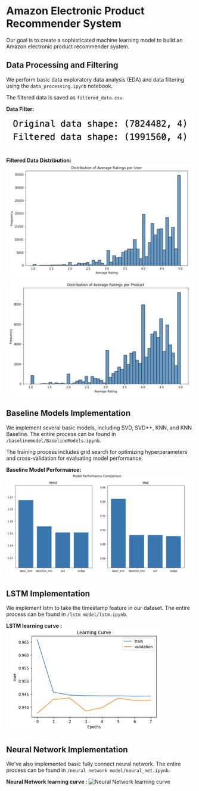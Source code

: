 # Amazon Electronic Product Recommender System

Our goal is to create a sophisticated machine learning model to build an Amazon electronic product recommender system.

## Data Processing and Filtering

We perform basic data exploratory data analysis (EDA) and data filtering using the `data_processing.ipynb` notebook.

The filtered data is saved as `filtered_data.csv`.

**Data Filter:**
![Data Filter](./figures/data_filter.png)

**Filtered Data Distribution:**
![Filtered Data - Average User](./figures/after_avguser.jpg)
![Filtered Data - Average Product](./figures/after_avgproduct.jpg)

## Baseline Models Implementation

We implement several basic models, including SVD, SVD++, KNN, and KNN Baseline. The entire process can be found in `/baselinemodel/BaselineModels.ipynb`.

The training process includes grid search for optimizing hyperparameters and cross-validation for evaluating model performance.

**Baseline Model Performance:**
![Baseline Model Performance](./figures/baseline_performance.jpg)

## LSTM Implementation

We implement lstm to take the timestamp feature in our dataset. The entire process can be found in `/lstm model/lstm.ipynb`.

**LSTM learning curve :**
![LSTM learning curve](https://github.com/Jingxuan-Bao/Amazon_Product_Recommendation/blob/3065b013da3554c327e987c971a3658ed180be46/lstm%20model/figure/learning_curve.png)

## Neural Network Implementation

We've also implemented basic fully connect neural network. The entire process can be found in `/neural network model/neural_net.ipynb`.

**Neural Network learning curve :**
![Neural Network learning curve](./figures/learning_curve.png)